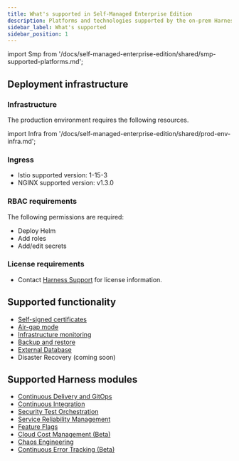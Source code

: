```yaml
---
title: What's supported in Self-Managed Enterprise Edition
description: Platforms and technologies supported by the on-prem Harness Self-Managed Enterprise Edition
sidebar_label: What's supported
sidebar_position: 1
---
```


import Smp from '/docs/self-managed-enterprise-edition/shared/smp-supported-platforms.md';

<Smp />

## Deployment infrastructure

### Infrastructure

The production environment requires the following resources.

import Infra from '/docs/self-managed-enterprise-edition/shared/prod-env-infra.md';

<Infra />

### Ingress
* Istio supported version: 1-15-3
* NGINX supported version: v1.3.0

### RBAC requirements

The following permissions are required:
* Deploy Helm
* Add roles
* Add/edit secrets

### License requirements
* Contact [Harness Support](mailto:support@harness.io) for license information.

## Supported functionality
* [Self-signed certificates](https://developer.harness.io/docs/self-managed-enterprise-edition/self-managed-helm-based-install/how-to-use-self-signed-certificates-with-self-managed/)
* [Air-gap mode](https://developer.harness.io/docs/self-managed-enterprise-edition/self-managed-helm-based-install/install-in-an-air-gapped-environment/)
* [Infrastructure monitoring](https://developer.harness.io/docs/self-managed-enterprise-edition/monitor-self-managed-enterprise-edition/monitor-harness-on-prem/)
* [Backup and restore](/docs/self-managed-enterprise-edition/back-up-and-restore-helm)
* [External Database](/tutorials/self-managed-enterprise-edition)
* Disaster Recovery (coming soon)

## Supported Harness modules

* [Continuous Delivery and GitOps](https://developer.harness.io/docs/continuous-delivery/)
* [Continuous Integration](https://developer.harness.io/docs/continuous-integration/)
* [Security Test Orchestration](https://developer.harness.io/docs/security-testing-orchestration/)
* [Service Reliability Management](https://developer.harness.io/docs/service-reliability-management/)
* [Feature Flags](https://developer.harness.io/docs/feature-flags/)
* [Cloud Cost Management (Beta)](https://developer.harness.io/docs/cloud-cost-management/)
* [Chaos Engineering](https://developer.harness.io/docs/chaos-engineering/)
* [Continuous Error Tracking (Beta)](https://developer.harness.io/docs/continuous-error-tracking/)
